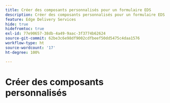 ```yaml
---
title: Créer des composants personnalisés pour un formulaire EDS
description: Créer des composants personnalisés pour un formulaire EDS
feature: Edge Delivery Services
hide: true
hidefromtoc: true
exl-id: 77e90657-38db-4a49-9aac-3f3774b62624
source-git-commit: 62be3c6e98df9002cdfbeef50dd5475c4daa1576
workflow-type: ht
source-wordcount: '17'
ht-degree: 100%

---
```


# Créer des composants personnalisés
